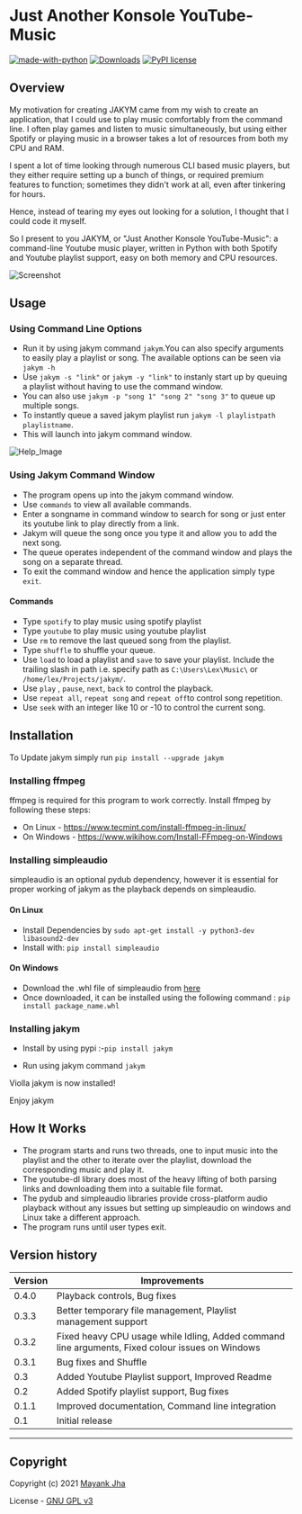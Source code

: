 # Just Another Konsole YouTube-Music

[![made-with-python](https://img.shields.io/badge/Made%20with-Python-1f425f.svg)](https://www.python.org/) [![Downloads](https://static.pepy.tech/personalized-badge/jakym?period=total&units=international_system&left_color=blue&right_color=lightgrey&left_text=Total+Installs)](https://pepy.tech/project/jakym) [![PyPI license](https://img.shields.io/pypi/l/jakym?color=blue&style=plastic)](https://pypi.python.org/pypi/jakym/)

## Overview

My motivation for creating JAKYM came from my wish to create an application, that I could use to play music comfortably from the command line. I often play games and listen to music simultaneously, but using either Spotify or playing music in a browser takes a lot of resources from both my CPU and RAM.

I spent a lot of time looking through numerous CLI based music players, but they either require setting up a bunch of things, or required premium features to function; sometimes they didn't work at all, even after tinkering for hours.

Hence, instead of tearing my eyes out looking for a solution, I thought that I could code it myself.

So I present to you JAKYM, or "Just Another Konsole YouTube-Music": a command-line Youtube music player, written in Python with both Spotify and Youtube playlist support, easy on both memory and CPU resources.

![Screenshot](https://raw.githubusercontent.com/themayankjha/JAKYM/master/img/screenshot.gif "screenshot")

## Usage

### Using Command Line Options

- Run it by using jakym command ``` jakym ```.You can also specify arguments to easily play a playlist or song. The available options can be seen via ```jakym -h```
- Use ```jakym -s "link"``` or ```jakym -y "link"``` to instanly start up by queuing a playlist without having to use the command window.
- You can also use ```jakym -p "song 1" "song 2" "song 3"``` to queue up multiple songs.
- To instantly queue a saved jakym playlist run ```jakym -l playlistpath playlistname```.
- This will launch into jakym command window.

![Help_Image](https://raw.githubusercontent.com/themayankjha/JAKYM/master/img/help.png "screenshot")

### Using Jakym Command Window

- The program opens up into the jakym command window.
- Use ```commands``` to view all available commands.
- Enter a songname in command window to search for song or just enter its youtube link to play directly from a link.
- Jakym will queue the song once you type it and allow you to add the next song.
- The queue operates independent of the command window and plays the song on a separate thread.
- To exit the command window and hence the application simply type ```exit```.

#### Commands

- Type ```spotify``` to play music using spotify playlist
- Type ```youtube``` to play music using youtube playlist
- Use ```rm``` to remove the last queued song from the playlist.
- Type ```shuffle``` to shuffle your queue.
- Use ```load``` to load a playlist and ```save``` to save your playlist. Include the trailing slash in path i.e. specify path as ```C:\Users\Lex\Music\``` or ```/home/lex/Projects/jakym/```.
- Use ```play``` , ```pause```, ```next```, ```back``` to control the playback.
- Use ```repeat all```, ```repeat song``` and ```repeat off```to control song repetition.
- Use ```seek``` with an integer like 10 or -10 to control the current song.

## Installation

To Update jakym simply run ```pip install --upgrade jakym```

### Installing ffmpeg

ffmpeg is required for this program to work correctly. Install ffmpeg by following these steps: 

- On Linux - <https://www.tecmint.com/install-ffmpeg-in-linux/>
- On Windows - <https://www.wikihow.com/Install-FFmpeg-on-Windows>

### Installing simpleaudio

simpleaudio is an optional pydub dependency, however it is essential for proper working of jakym as the playback depends on simpleaudio.

#### On Linux

- Install Dependencies by ```sudo apt-get install -y python3-dev libasound2-dev```
- Install with: ```pip install simpleaudio```

#### On Windows

- Download the .whl file of simpleaudio from [here](https://www.lfd.uci.edu/~gohlke/pythonlibs/#simpleaudio)
- Once downloaded, it can be installed using the following command : ```pip install package_name.whl```

### Installing jakym

- Install by using pypi :-``` pip install jakym ```

- Run using jakym command ``` jakym ```

Violla jakym is now installed!

Enjoy jakym

## How It Works

- The program starts and runs two threads, one to input music into the playlist and the other to iterate over the playlist, download the corresponding music and play it.
- The youtube-dl library does most of the heavy lifting of both parsing links and downloading them into a suitable file format.
- The pydub and simpleaudio libraries provide cross-platform audio playback without any issues but setting up simpleaudio on windows and Linux take a different approach.
- The program runs until user types exit.

## Version history

| Version     | Improvements    |
| ----------- | ------------------    |
| 0.4.0       | Playback controls, Bug fixes
| 0.3.3       | Better temporary file management, Playlist management support |
| 0.3.2       | Fixed heavy CPU usage while Idling, Added command line arguments, Fixed colour issues on Windows |
| 0.3.1       | Bug fixes and Shuffle |
| 0.3         | Added Youtube Playlist support, Improved Readme |
| 0.2         | Added Spotify playlist support, Bug fixes |
| 0.1.1       | Improved documentation, Command line integration |
| 0.1         | Initial release |

---

## Copyright

Copyright (c) 2021 [Mayank Jha](https://github.com/themayankjha)

License - [GNU GPL v3](LICENSE)
